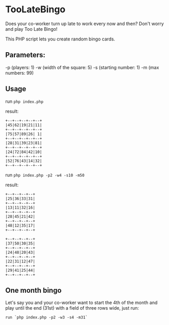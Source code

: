 # TooLateBingo
Does your co-worker turn up late to work every now and then? Don't worry and play Too Late Bingo!

This PHP script lets you create random bingo cards.

## Parameters:
 -p (players: 1)
 -w (width of the square: 5)
 -s (starting number: 1)
 -m (max numbers: 99)
 
## Usage
run `php index.php`

result:
```
+--+--+--+--+--+
|45|62|19|21|11|
+--+--+--+--+--+
|75|57|89|26| 1|
+--+--+--+--+--+
|28|31|39|23|81|
+--+--+--+--+--+
|24|72|84|42|10|
+--+--+--+--+--+
|52|76|43|14|32|
+--+--+--+--+--+
```

run `php index.php -p2 -w4 -s10 -m50`

result:
```
+--+--+--+--+
|25|36|33|31|
+--+--+--+--+
|13|11|32|16|
+--+--+--+--+
|28|45|21|42|
+--+--+--+--+
|48|12|35|17|
+--+--+--+--+

+--+--+--+--+
|37|50|30|35|
+--+--+--+--+
|24|48|20|43|
+--+--+--+--+
|22|31|12|47|
+--+--+--+--+
|29|41|25|44|
+--+--+--+--+
```

## One month bingo

Let's say you and your co-worker want to start the 4th of the month and play until the end (31st) with a field of three rows wide, just run:

```
run `php index.php -p2 -w3 -s4 -m31`
```
